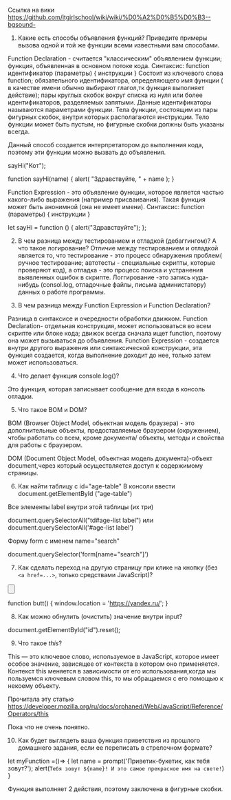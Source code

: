 Ссылка на вики https://github.com/itgirlschool/wiki/wiki/%D0%A2%D0%B5%D0%B3--bgsound-

1. Какие есть способы объявления функций? Приведите примеры вызова одной и той же функции всеми известными вам способами.

Function Declaration - считается "классическим" объявлением функции; функция, объявленная в основном потоке кода.
Синтаксис:
function идентификатор (параметры) { инструкции }
Состоит из ключевого слова function;
обязательного идентификатора, определяющего имя функции ( в качестве имени обычно выбирают глагол,тк функция выполняет действие);
пары круглых скобок вокруг списка из нуля или более идентификаторов, разделяемых запятыми. Данные идентификаторы называются параметрами функции.
Тела функции, состоящим из пары фигурных скобок, внутри которых располагаются инструкции. Тело функции может быть пустым, но фигурные скобки должны быть указаны всегда.

Данный способ создается интерпретатором до выполнения кода, поэтому эти функции можно вызвать до объявления.

sayHi("Кот");

function sayHi(name) {
alert( "Здравствуйте, " + name );
}

Function Expression - это объявление функции, которое является частью какого-либо выражения (например присваивания).
Такая функция может быть анонимной (она не имеет имени).
Синтаксис:
function (параметры) { инструкции }

let sayHi = function () {
alert("Здравствуйте");
};

2. В чем разница между тестированием и отладкой (дебаггингом)? А что такое логирование?
   Отличие между тестированием и отладкой является то, что тестирование - это процесс обнаружения проблем( ручное тестирование; автотесты - специальные скрипты, которые проверяют код), а отладка - это процесс поиска и устранения выявленных ошибок в скрипте.
   Логгирование -это запись куда-нибудь (consol.log, отладочные файлы, письма администатору) данных о работе программы.

3) В чем разница между Function Expression и Function Declaration?

Разница в синтаксисе и очередности обработки движком.
Function Declaration- отдельная конструкция, может использоваться во всем скрипте или блоке кода; движок всегда сначала ищет function, поэтому она может вызываться до объявления.
Function Expression - создается внутри другого выражения или синтаксической конструкции, эта функция создается, когда выполнение доходит до нее, только затем может использоваться.

4. Что делает функция console.log()?

Это функция, которая записывает сообщение для входа в консоль отладки.

5. Что такое BOM и DOM?

BOM (Browser Object Model, объектная модель браузера) - это дополнительные объекты, предоставляемые браузером (окружением), чтобы работать со всем, кроме документа/ объекты, методы и свойства для работы с браузером.

DOM (Document Object Model, объектная модель документа)-объект document,через который осуществляется доступ к содержимому страницы.

6.  Как найти таблицу с id="age-table"
    В консоли ввести document.getElementById ("age-table")

Все элементы label внутри этой таблицы (их три)

document.querySelectorAll("td#age-list label") или
document.querySelectorAll('#age-list label')

Форму form с именем name="search"

document.querySelector('form[name="search"]')

7. Как сделать переход на другую страницу при клике на кнопку (без `<a href=...>`, только средствами JavaScript)?

<input type="button" onclick="butt()">

function butt() {
window.location = 'https://yandex.ru/';
}

8. Как можно обнулить (очистить) значение внутри input?

document.getElementById("id").reset();

9. Что такое _this_?

This — это ключевое слово, используемое в JavaScript, которое имеет особое значение, зависящее от контекста в котором оно применяется.
Контекст this меняется в зависимости от его использования;когда мы пользуемся ключевым словом this, то мы обращаемся с его помощью к некоему объекту.

Прочитала эту статью https://developer.mozilla.org/ru/docs/orphaned/Web/JavaScript/Reference/Operators/this

Пока что не очень понятно.

10. Как будет выглядеть ваша функция приветствия из прошлого домашнего задания, если ее переписать в стрелочном формате?

let myFunction =()=> {
let name = prompt('Приветик-букетик, как тебя зовут?');
alert(`Тебя зовут ${name}! И это самое прекрасное имя на свете!`)
}

Функция выполняет 2 действия, поэтому заключена в фигурные скобки.
